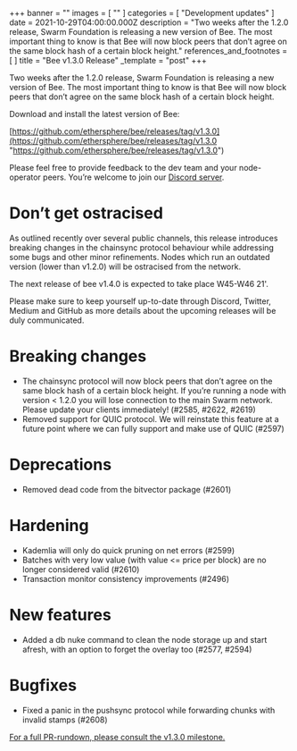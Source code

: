 +++
banner = ""
images = [ "" ]
categories = [ "Development updates" ]
date = 2021-10-29T04:00:00.000Z
description = "Two weeks after the 1.2.0 release, Swarm Foundation is releasing a new version of Bee. The most important thing to know is that Bee will now block peers that don’t agree on the same block hash of a certain block height."
references_and_footnotes = [ ]
title = "Bee v1.3.0 Release"
_template = "post"
+++

Two weeks after the 1.2.0 release, Swarm Foundation is releasing a new version of Bee. The most important thing to know is that Bee will now block peers that don’t agree on the same block hash of a certain block height.

Download and install the latest version of Bee:

[https://github.com/ethersphere/bee/releases/tag/v1.3.0](https://github.com/ethersphere/bee/releases/tag/v1.3.0 "https://github.com/ethersphere/bee/releases/tag/v1.3.0")

Please feel free to provide feedback to the dev team and your node-operator peers. You’re welcome to join our [Discord server](https://discord.gg/bpQ3sUpHBm).

# Don’t get ostracised

As outlined recently over several public channels, this release introduces breaking changes in the chainsync protocol behaviour while addressing some bugs and other minor refinements. Nodes which run an outdated version (lower than v1.2.0) will be ostracised from the network.

The next release of bee v1.4.0 is expected to take place W45-W46 21'.

Please make sure to keep yourself up-to-date through Discord, Twitter, Medium and GitHub as more details about the upcoming releases will be duly communicated.

# Breaking changes

- The chainsync protocol will now block peers that don’t agree on the same block hash of a certain block height. If you’re running a node with version < 1.2.0 you will lose connection to the main Swarm network. Please update your clients immediately! (#2585, #2622, #2619)
- Removed support for QUIC protocol. We will reinstate this feature at a future point where we can fully support and make use of QUIC (#2597)

# Deprecations

- Removed dead code from the bitvector package (#2601)

# Hardening

- Kademlia will only do quick pruning on net errors (#2599)
- Batches with very low value (with value <= price per block) are no longer considered valid (#2610)
- Transaction monitor consistency improvements (#2496)

# New features

- Added a db nuke command to clean the node storage up and start afresh, with an option to forget the overlay too (#2577, #2594)

# Bugfixes

- Fixed a panic in the pushsync protocol while forwarding chunks with invalid stamps (#2608)

[For a full PR-rundown, please consult the v1.3.0 milestone.](https://github.com/ethersphere/bee/releases/tag/v1.3.0)
